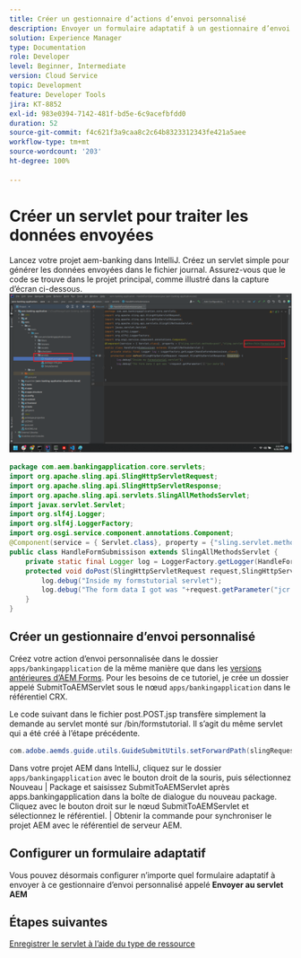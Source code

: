 ```yaml
---
title: Créer un gestionnaire d’actions d’envoi personnalisé
description: Envoyer un formulaire adaptatif à un gestionnaire d’envoi personnalisé
solution: Experience Manager
type: Documentation
role: Developer
level: Beginner, Intermediate
version: Cloud Service
topic: Development
feature: Developer Tools
jira: KT-8852
exl-id: 983e0394-7142-481f-bd5e-6c9acefbfdd0
duration: 52
source-git-commit: f4c621f3a9caa8c2c64b8323312343fe421a5aee
workflow-type: tm+mt
source-wordcount: '203'
ht-degree: 100%

---
```


# Créer un servlet pour traiter les données envoyées

Lancez votre projet aem-banking dans IntelliJ.
Créez un servlet simple pour générer les données envoyées dans le fichier journal. Assurez-vous que le code se trouve dans le projet principal, comme illustré dans la capture d’écran ci-dessous.
![create-servlet](assets/create-servlet.png)

```java
package com.aem.bankingapplication.core.servlets;
import org.apache.sling.api.SlingHttpServletRequest;
import org.apache.sling.api.SlingHttpServletResponse;
import org.apache.sling.api.servlets.SlingAllMethodsServlet;
import javax.servlet.Servlet;
import org.slf4j.Logger;
import org.slf4j.LoggerFactory;
import org.osgi.service.component.annotations.Component;
@Component(service = { Servlet.class}, property = {"sling.servlet.methods=post","sling.servlet.paths=/bin/formstutorial"})
public class HandleFormSubmissison extends SlingAllMethodsServlet {
    private static final Logger log = LoggerFactory.getLogger(HandleFormSubmissison.class);
    protected void doPost(SlingHttpServletRequest request,SlingHttpServletResponse response) {
        log.debug("Inside my formstutorial servlet");
        log.debug("The form data I got was "+request.getParameter("jcr:data"));
    }
}
```

## Créer un gestionnaire d’envoi personnalisé

Créez votre action d’envoi personnalisée dans le dossier `apps/bankingapplication` de la même manière que dans les [versions antérieures d’AEM Forms](https://experienceleague.adobe.com/docs/experience-manager-learn/forms/adaptive-forms/custom-submit-aem-forms-article.html?lang=fr). Pour les besoins de ce tutoriel, je crée un dossier appelé SubmitToAEMServlet sous le nœud `apps/bankingapplication` dans le référentiel CRX.

Le code suivant dans le fichier post.POST.jsp transfère simplement la demande au servlet monté sur /bin/formstutorial. Il s’agit du même servlet qui a été créé à l’étape précédente.

```java
com.adobe.aemds.guide.utils.GuideSubmitUtils.setForwardPath(slingRequest,"/bin/formstutorial",null,null);
```

Dans votre projet AEM dans IntelliJ, cliquez sur le dossier `apps/bankingapplication` avec le bouton droit de la souris, puis sélectionnez Nouveau | Package et saisissez SubmitToAEMServlet après apps.bankingapplication dans la boîte de dialogue du nouveau package. Cliquez avec le bouton droit sur le nœud SubmitToAEMServlet et sélectionnez le référentiel. | Obtenir la commande pour synchroniser le projet AEM avec le référentiel de serveur AEM.


## Configurer un formulaire adaptatif

Vous pouvez désormais configurer n’importe quel formulaire adaptatif à envoyer à ce gestionnaire d’envoi personnalisé appelé **Envoyer au servlet AEM**

## Étapes suivantes

[Enregistrer le servlet à l’aide du type de ressource](./registering-servlet-using-resourcetype.md)
